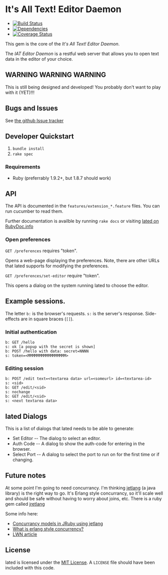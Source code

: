 # It's All Text! Editor Daemon

* [![Build Status](https://secure.travis-ci.org/docwhat/iated.png)](http://travis-ci.org/docwhat/iated)
* [![Dependencies](https://gemnasium.com/docwhat/iated.png)](https://gemnasium.com/docwhat/iated)
* [![Coverage Status](https://coveralls.io/repos/docwhat/iated/badge.png?branch=master)](https://coveralls.io/r/docwhat/iated)

This gem is the core of the *It's All Text! Editor Daemon*.

The *IAT Editor Daemon* is a restful web server that allows you to
open text data in the editor of your choice.

## WARNING WARNING WARNING

This is still being designed and developed!  You probably don't want to play with it (YET)!!!

## Bugs and Issues

See [the github Issue tracker](https://github.com/docwhat/iated/issues)

## Developer Quickstart

1. `bundle install`
2. `rake spec`

### Requirements

* Ruby (preferrably 1.9.2+, but 1.8.7 should work)

## API

The API is documented in the `features/extension_*.feature` files. You
can run cucumber to read them.

Further documentation is availble by running `rake docs` or visiting [Iated on
RubyDoc.info](http://rubydoc.info/github/docwhat/iated)

### Open preferences

`GET /preferences` requires "token".

Opens a web-page displaying the preferences.  Note, there are other
URLs that Iated supports for modifying the preferences.

`GET /preferences/set-editor` require "token".

This opens  a dialog on the system running Iated to choose the editor.

## Example sessions.

The letter `b:` is the browser's requests. `s:` is the server's
response.  Side-effects are in square braces (`[]`).

### Initial authentication

    b: GET /hello
    s: ok [a popup with the secret is shown]
    b: POST /hello with data: secret=NNNN
    s: token=<MMMMMMMMMMMMMMMMM>

### Editing session

    b: POST /edit text=<textarea data> url=<someurl> id=<textarea-id>
    s: <sid>
    b: GET /edit/<sid>
    s: nochange
    b: GET /edit/<sid>
    s: <next textarea data>

## Iated Dialogs

This is a list of dialogs that Iated needs to be able to generate:

* Set Editor -- The dialog to select an editor.
* Auth Code -- A dialog to show the auth-code for entering in the
  browser.
* Select Port -- A dialog to select the port to run on for the first
  time or if changing.


## Future notes

At some point I'm going to need concurrancy.  I'm thinking
[jetlang](http://code.google.com/p/jetlang/) (a java library) is the
right way to go.  It's Erlang style concurrancy, so it'll scale well
and should be safe without having to worry about joins, etc.  There is
a ruby gem called [jretlang](http://github.com/reevesg/jretlang)

Some info here:

* [Concurrancy models in JRuby using jetlang](http://www.blog.wordaligned.com/2010/02/17/concurrency-models-in-jruby-using-jetlang/)
* [What is erlang style concurrency?](http://ulf.wiger.net/weblog/2008/02/06/what-is-erlang-style-concurrency/)
* [LWN article](http://lwn.net/Articles/441790/)

## License

Iated is licensed under the
[MIT License](http://www.opensource.org/licenses/mit-license.php). A
`LICENSE` file should have been included with this code.
